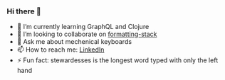 ### Hi there 👋

- 🌱 I’m currently learning GraphQL and Clojure
- 👯 I’m looking to collaborate on [formatting-stack](https://github.com/nedap/formatting-stack)
- 💬 Ask me about mechenical keyboards
- 📫 How to reach me: [LinkedIn](https://www.linkedin.com/in/jeroen-de-jong-94220822/)
- ⚡ Fun fact: stewardesses is the longest word typed with only the left hand

